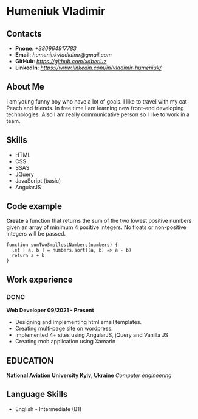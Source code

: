 # Humeniuk Vladimir
## Contacts 
* __Pnone__: _+380964917783_
* __Email__: _humeniukvladidimr@gmail.com_
* __GitHub__: _https://github.com/xdberiuz_
* __LinkedIn__: _https://www.linkedin.com/in/vladimir-humeniuk/_

## About Me
I am young funny boy who have a lot of goals. I like to travel with my cat Peach and friends. In free time I am  learning new front-end developing technologies. Also I am really communicative person so I like to work in a team.  
## Skills 
* HTML
* CSS
* SSAS
* JQuery
* JavaScript (basic)
* AngularJS
## Code example
__Create__ a function that returns the sum of the two lowest positive numbers given an array of minimum 4 positive integers. No floats or non-positive integers will be passed.
```
function sumTwoSmallestNumbers(numbers) {  
  let [ a, b ] = numbers.sort((a, b) => a - b)
  return a + b
}
```
## Work experience

### DCNC   
__Web Developer 09/2021 - Present__
* Designing and implementing html email templates. 
* Creating multi‑page site on wordpress. 
* Implemented 4+ sites using AngularJS, jQuery and Vanilla JS 
* Creating mob application using Xamarin

## EDUCATION
__National Aviation University Kyiv, Ukraine__
_Computer engineering_

## Language Skills
* English - Intermediate (B1)